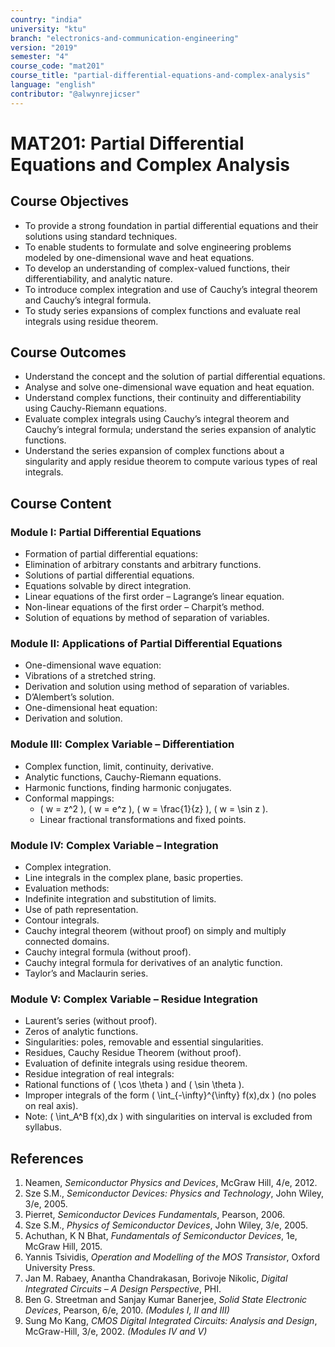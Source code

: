 ```yaml
---
country: "india"
university: "ktu"
branch: "electronics-and-communication-engineering"
version: "2019"
semester: "4"
course_code: "mat201"
course_title: "partial-differential-equations-and-complex-analysis"
language: "english"
contributor: "@alwynrejicser"
---
```


# MAT201: Partial Differential Equations and Complex Analysis

## Course Objectives

- To provide a strong foundation in partial differential equations and their solutions using standard techniques.
- To enable students to formulate and solve engineering problems modeled by one-dimensional wave and heat equations.
- To develop an understanding of complex-valued functions, their differentiability, and analytic nature.
- To introduce complex integration and use of Cauchy’s integral theorem and Cauchy’s integral formula.
- To study series expansions of complex functions and evaluate real integrals using residue theorem.

## Course Outcomes

- Understand the concept and the solution of partial differential equations.
- Analyse and solve one-dimensional wave equation and heat equation.
- Understand complex functions, their continuity and differentiability using Cauchy-Riemann equations.
- Evaluate complex integrals using Cauchy’s integral theorem and Cauchy’s integral formula; understand the series expansion of analytic functions.
- Understand the series expansion of complex functions about a singularity and apply residue theorem to compute various types of real integrals.

## Course Content

### Module I: Partial Differential Equations

- Formation of partial differential equations:
 - Elimination of arbitrary constants and arbitrary functions.
- Solutions of partial differential equations.
- Equations solvable by direct integration.
- Linear equations of the first order – Lagrange’s linear equation.
- Non-linear equations of the first order – Charpit’s method.
- Solution of equations by method of separation of variables.

### Module II: Applications of Partial Differential Equations

- One-dimensional wave equation:
- Vibrations of a stretched string.
- Derivation and solution using method of separation of variables.
- D’Alembert’s solution.
- One-dimensional heat equation:
- Derivation and solution.

### Module III: Complex Variable – Differentiation

- Complex function, limit, continuity, derivative.
- Analytic functions, Cauchy-Riemann equations.
- Harmonic functions, finding harmonic conjugates.
- Conformal mappings:
  - \( w = z^2 \), \( w = e^z \), \( w = \frac{1}{z} \), \( w = \sin z \).
  - Linear fractional transformations and fixed points.

### Module IV: Complex Variable – Integration

- Complex integration.
- Line integrals in the complex plane, basic properties.
- Evaluation methods:
- Indefinite integration and substitution of limits.
- Use of path representation.
- Contour integrals.
- Cauchy integral theorem (without proof) on simply and multiply connected domains.
- Cauchy integral formula (without proof).
- Cauchy integral formula for derivatives of an analytic function.
- Taylor’s and Maclaurin series.

### Module V: Complex Variable – Residue Integration

- Laurent’s series (without proof).
- Zeros of analytic functions.
- Singularities: poles, removable and essential singularities.
- Residues, Cauchy Residue Theorem (without proof).
- Evaluation of definite integrals using residue theorem.
- Residue integration of real integrals:
- Rational functions of \( \cos \theta \) and \( \sin \theta \).
- Improper integrals of the form \( \int_{-\infty}^{\infty} f(x)\,dx \) (no poles on real axis).
- Note: \( \int_A^B f(x)\,dx \) with singularities on interval is excluded from syllabus.


## References

1. Neamen, *Semiconductor Physics and Devices*, McGraw Hill, 4/e, 2012.
2. Sze S.M., *Semiconductor Devices: Physics and Technology*, John Wiley, 3/e, 2005.
3. Pierret, *Semiconductor Devices Fundamentals*, Pearson, 2006.
4. Sze S.M., *Physics of Semiconductor Devices*, John Wiley, 3/e, 2005.
5. Achuthan, K N Bhat, *Fundamentals of Semiconductor Devices*, 1e, McGraw Hill, 2015.
6. Yannis Tsividis, *Operation and Modelling of the MOS Transistor*, Oxford University Press.
7. Jan M. Rabaey, Anantha Chandrakasan, Borivoje Nikolic, *Digital Integrated Circuits – A Design Perspective*, PHI.
8. Ben G. Streetman and Sanjay Kumar Banerjee, *Solid State Electronic Devices*, Pearson, 6/e, 2010. *(Modules I, II and III)*
9. Sung Mo Kang, *CMOS Digital Integrated Circuits: Analysis and Design*, McGraw-Hill, 3/e, 2002. *(Modules IV and V)*
